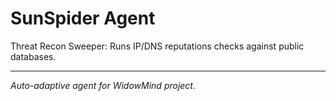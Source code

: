 # SunSpider Agent

Threat Recon Sweeper: Runs IP/DNS reputations checks against public databases.

---

*Auto-adaptive agent for WidowMind project.*